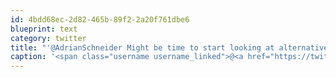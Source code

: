 ```yaml
---
id: 4bdd68ec-2d82-465b-89f2-2a20f761dbe6
blueprint: text
category: twitter
title: "'@AdrianSchneider Might be time to start looking at alternatives. Or someone is going to fork a real 'open' version"
caption: '<span class="username username_linked">@<a href="https://twitter.com/AdrianSchneider" title="Adrian Schneider">AdrianSchneider</a></span> Might be time to start looking at alternatives. Or someone is going to fork a real ''open'' version'
---
```

